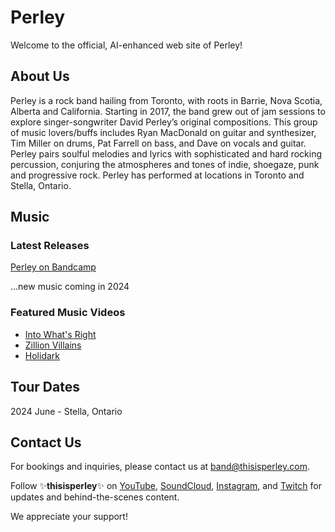 # Perley

Welcome to the official, AI-enhanced web site of Perley!

## About Us

Perley is a rock band hailing from Toronto, with roots in Barrie, Nova Scotia, Alberta and California. Starting in 2017, the band grew out of jam sessions to explore singer-songwriter David Perley’s original compositions. This group of music lovers/buffs includes Ryan MacDonald on guitar and synthesizer, Tim Miller on drums, Pat Farrell on bass, and Dave on vocals and guitar. Perley pairs soulful melodies and lyrics with sophisticated and hard rocking percussion, conjuring the atmospheres and tones of indie, shoegaze, punk and progressive rock. Perley has performed at locations in Toronto and Stella, Ontario.

## Music

### Latest Releases

[Perley on Bandcamp](https://perley.bandcamp.com/)

...new music coming in 2024

### Featured Music Videos

- [Into What's Right](https://youtu.be/lVJpZ1u7jW4)
- [Zillion Villains](https://youtu.be/2iLri7YCZUc)
- [Holidark](https://youtu.be/bb-sfQGfWbU)

## Tour Dates

2024 June - Stella, Ontario

## Contact Us

For bookings and inquiries, please contact us at <band@thisisperley.com>.

Follow ✨**thisisperley**✨ on [YouTube](https://www.youtube.com/@thisisperley), [SoundCloud](https://soundcloud.com/perley-20500321), [Instagram](https://www.instagram.com/thisisperley), and [Twitch](https://www.twitch.tv/thisisperley) for updates and behind-the-scenes content.

We appreciate your support!
